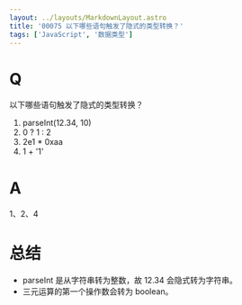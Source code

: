 ```yaml
---
layout: ../layouts/MarkdownLayout.astro
title: '00075 以下哪些语句触发了隐式的类型转换？'
tags: ['JavaScript', '数据类型']
---
```


# Q

以下哪些语句触发了隐式的类型转换？

1. parseInt(12.34, 10)
2. 0 ? 1 : 2
3. 2e1 * 0xaa
4. 1 + '1'

# A

1、2、4

# 总结

- parseInt 是从字符串转为整数，故 12.34 会隐式转为字符串。
- 三元运算的第一个操作数会转为 boolean。